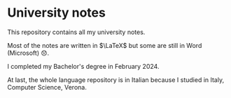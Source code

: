 # University notes

This repository contains all my university notes.

Most of the notes are written in $\LaTeX$ but some are still in Word (Microsoft) :disappointed:.

I completed my Bachelor's degree in February 2024.

At last, the whole language repository is in Italian because I studied in Italy, Computer Science, Verona.
